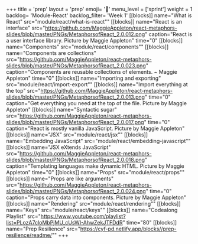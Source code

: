 +++
title = 'prep'
layout = 'prep'
emoji= '📝'
menu_level = ['sprint']
weight = 1
backlog= 'Module-React'
backlog_filter= 'Week 1'
[[blocks]]
name="What is React"
src="module/react/what-is-react""
[[blocks]]
name="React is an interface"
src="https://github.com/MaggieAppleton/react-metaphors-slides/blob/master/PNGs/MetaphorsofReact_2.0.012.png"
caption="React is a user interface library. Picture by Maggie Appleton"
time="0"
[[blocks]]
name="Components"
src="module/react/components""
[[blocks]]
name="Components are collections"
src="https://github.com/MaggieAppleton/react-metaphors-slides/blob/master/PNGs/MetaphorsofReact_2.0.023.png"
caption="Components are reusable collections of elements. ~ Maggie Appleton"
time="0"
[[blocks]]
name="Importing and exporting"
src="module/react/import-export""
[[blocks]]
name="Import everything at the top"
src="https://github.com/MaggieAppleton/react-metaphors-slides/blob/master/PNGs/MetaphorsofReact_2.0.013.png"
time="0"
caption="Get everything you need at the top of the file. Picture by Maggie Appleton"
[[blocks]]
name="Syntactic sugar"
src="https://github.com/MaggieAppleton/react-metaphors-slides/blob/master/PNGs/MetaphorsofReact_2.0.017.png"
time="0"
caption="React is mostly vanilla JavaScript. Picture by Maggie Appleton"
[[blocks]]
name="JSX"
src="module/react/jsx""
[[blocks]]
name="Embedding JavaScript"
src="module/react/embedding-javascript""
[[blocks]]
name="JSX eXtends JavaScript"
src="https://github.com/MaggieAppleton/react-metaphors-slides/blob/master/PNGs/MetaphorsofReact_2.0.018.png"
caption="Templating languages make dynamic HTML. Picture by Maggie Appleton"
time="0"
[[blocks]]
name="Props"
src="module/react/props""
[[blocks]]
name="Props are like arguments"
src="https://github.com/MaggieAppleton/react-metaphors-slides/blob/master/PNGs/MetaphorsofReact_2.0.024.png"
time="0"
caption="Props carry data into components. Picture by Maggie Appleton"
[[blocks]]
name="Rendering"
src="module/react/rendering""
[[blocks]]
name="Keys"
src="module/react/keys""
[[blocks]]
name="Codealong Playlist"
src="https://www.youtube.com/playlist?list=PLozA7cloMbPjMU_cUsWI-AhwZekJTFDdR"
time="80"
[[blocks]]
name="Prep Resilience"
src="https://cyf-pd.netlify.app/blocks//prep-resilience/readme/""
+++
